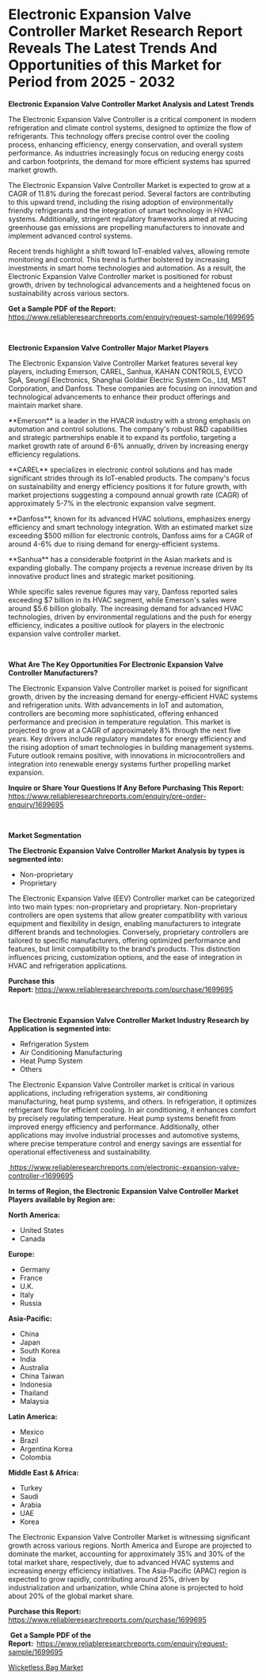 <p><h1>Electronic Expansion Valve Controller Market Research Report Reveals The Latest Trends And Opportunities of this Market for Period from 2025 - 2032</h1></p><p><strong>Electronic Expansion Valve Controller Market Analysis and Latest Trends</strong></p>
<p><p>The Electronic Expansion Valve Controller is a critical component in modern refrigeration and climate control systems, designed to optimize the flow of refrigerants. This technology offers precise control over the cooling process, enhancing efficiency, energy conservation, and overall system performance. As industries increasingly focus on reducing energy costs and carbon footprints, the demand for more efficient systems has spurred market growth.</p><p>The Electronic Expansion Valve Controller Market is expected to grow at a CAGR of 11.8% during the forecast period. Several factors are contributing to this upward trend, including the rising adoption of environmentally friendly refrigerants and the integration of smart technology in HVAC systems. Additionally, stringent regulatory frameworks aimed at reducing greenhouse gas emissions are propelling manufacturers to innovate and implement advanced control systems.</p><p>Recent trends highlight a shift toward IoT-enabled valves, allowing remote monitoring and control. This trend is further bolstered by increasing investments in smart home technologies and automation. As a result, the Electronic Expansion Valve Controller market is positioned for robust growth, driven by technological advancements and a heightened focus on sustainability across various sectors.</p></p>
<p><strong>Get a Sample PDF of the Report:&nbsp;</strong> <a href="https://www.reliableresearchreports.com/enquiry/request-sample/1699695?utm_campaign=2009&utm_medium=2&utm_source=Github&utm_content=ia&utm_term=09012025&utm_id=electronic-expansion-valve-controller">https://www.reliableresearchreports.com/enquiry/request-sample/1699695</a></p>
<p>&nbsp;</p>
<p><strong>Electronic Expansion Valve Controller Major Market Players</strong></p>
<p><p>The Electronic Expansion Valve Controller Market features several key players, including Emerson, CAREL, Sanhua, KAHAN CONTROLS, EVCO SpA, Seungil Electronics, Shanghai Goldair Electric System Co., Ltd, MST Corporation, and Danfoss. These companies are focusing on innovation and technological advancements to enhance their product offerings and maintain market share.</p><p>**Emerson** is a leader in the HVACR industry with a strong emphasis on automation and control solutions. The company's robust R&D capabilities and strategic partnerships enable it to expand its portfolio, targeting a market growth rate of around 6-8% annually, driven by increasing energy efficiency regulations.</p><p>**CAREL** specializes in electronic control solutions and has made significant strides through its IoT-enabled products. The company's focus on sustainability and energy efficiency positions it for future growth, with market projections suggesting a compound annual growth rate (CAGR) of approximately 5-7% in the electronic expansion valve segment.</p><p>**Danfoss**, known for its advanced HVAC solutions, emphasizes energy efficiency and smart technology integration. With an estimated market size exceeding $500 million for electronic controls, Danfoss aims for a CAGR of around 4-6% due to rising demand for energy-efficient systems.</p><p>**Sanhua** has a considerable footprint in the Asian markets and is expanding globally. The company projects a revenue increase driven by its innovative product lines and strategic market positioning.</p><p>While specific sales revenue figures may vary, Danfoss reported sales exceeding $7 billion in its HVAC segment, while Emerson's sales were around $5.6 billion globally. The increasing demand for advanced HVAC technologies, driven by environmental regulations and the push for energy efficiency, indicates a positive outlook for players in the electronic expansion valve controller market.</p></p>
<p>&nbsp;</p>
<p><strong>What Are The Key Opportunities For Electronic Expansion Valve Controller Manufacturers?</strong></p>
<p><p>The Electronic Expansion Valve Controller market is poised for significant growth, driven by the increasing demand for energy-efficient HVAC systems and refrigeration units. With advancements in IoT and automation, controllers are becoming more sophisticated, offering enhanced performance and precision in temperature regulation. This market is projected to grow at a CAGR of approximately 8% through the next five years. Key drivers include regulatory mandates for energy efficiency and the rising adoption of smart technologies in building management systems. Future outlook remains positive, with innovations in microcontrollers and integration into renewable energy systems further propelling market expansion.</p></p>
<p><strong>Inquire or Share Your Questions If Any Before Purchasing This Report:</strong> <a href="https://www.reliableresearchreports.com/enquiry/pre-order-enquiry/1699695?utm_campaign=2009&utm_medium=2&utm_source=Github&utm_content=ia&utm_term=09012025&utm_id=electronic-expansion-valve-controller">https://www.reliableresearchreports.com/enquiry/pre-order-enquiry/1699695</a></p>
<p>&nbsp;</p>
<p><strong>Market Segmentation</strong></p>
<p><strong>The Electronic Expansion Valve Controller Market Analysis by types is segmented into:</strong></p>
<p><ul><li>Non-proprietary</li><li>Proprietary</li></ul></p>
<p><p>The Electronic Expansion Valve (EEV) Controller market can be categorized into two main types: non-proprietary and proprietary. Non-proprietary controllers are open systems that allow greater compatibility with various equipment and flexibility in design, enabling manufacturers to integrate different brands and technologies. Conversely, proprietary controllers are tailored to specific manufacturers, offering optimized performance and features, but limit compatibility to the brand’s products. This distinction influences pricing, customization options, and the ease of integration in HVAC and refrigeration applications.</p></p>
<p><strong>Purchase this Report:&nbsp;</strong><a href="https://www.reliableresearchreports.com/purchase/1699695?utm_campaign=2009&utm_medium=2&utm_source=Github&utm_content=ia&utm_term=09012025&utm_id=electronic-expansion-valve-controller">https://www.reliableresearchreports.com/purchase/1699695</a></p>
<p>&nbsp;</p>
<p><strong>The Electronic Expansion Valve Controller Market Industry Research by Application is segmented into:</strong></p>
<p><ul><li>Refrigeration System</li><li>Air Conditioning Manufacturing</li><li>Heat Pump System</li><li>Others</li></ul></p>
<p><p>The Electronic Expansion Valve Controller market is critical in various applications, including refrigeration systems, air conditioning manufacturing, heat pump systems, and others. In refrigeration, it optimizes refrigerant flow for efficient cooling. In air conditioning, it enhances comfort by precisely regulating temperature. Heat pump systems benefit from improved energy efficiency and performance. Additionally, other applications may involve industrial processes and automotive systems, where precise temperature control and energy savings are essential for operational effectiveness and sustainability.</p></p>
<p><a href="https://www.reliableresearchreports.com/electronic-expansion-valve-controller-r1699695?utm_campaign=2009&utm_medium=2&utm_source=Github&utm_content=ia&utm_term=09012025&utm_id=electronic-expansion-valve-controller">&nbsp;https://www.reliableresearchreports.com/electronic-expansion-valve-controller-r1699695</a></p>
<p><strong>In terms of Region, the Electronic Expansion Valve Controller Market Players available by Region are:</strong></p>
<p>
    <p> <strong> North America: </strong>
        <ul>
            <li>United States</li>
            <li>Canada</li>
        </ul>
        </p> 
    <p> <strong> Europe: </strong>
        <ul>
            <li>Germany</li>
            <li>France</li>
            <li>U.K.</li>
            <li>Italy</li>
            <li>Russia</li>
        </ul>
        </p> 
    <p> <strong> Asia-Pacific: </strong>
        <ul>
            <li>China</li>
            <li>Japan</li>
            <li>South Korea</li>
            <li>India</li>
            <li>Australia</li>
            <li>China Taiwan</li>
            <li>Indonesia</li>
            <li>Thailand</li>
            <li>Malaysia</li>
        </ul>
        </p> 
    <p> <strong> Latin America: </strong>
        <ul>
            <li>Mexico</li>
            <li>Brazil</li>
            <li>Argentina Korea</li>
            <li>Colombia</li>
        </ul>
        </p> 
    <p> <strong> Middle East & Africa: </strong>
        <ul>
            <li>Turkey</li>
            <li>Saudi</li>
            <li>Arabia</li>
            <li>UAE</li>
            <li>Korea</li>
        </ul>
    </p>
    </p>
<p><p>The Electronic Expansion Valve Controller Market is witnessing significant growth across various regions. North America and Europe are projected to dominate the market, accounting for approximately 35% and 30% of the total market share, respectively, due to advanced HVAC systems and increasing energy efficiency initiatives. The Asia-Pacific (APAC) region is expected to grow rapidly, contributing around 25%, driven by industrialization and urbanization, while China alone is projected to hold about 20% of the global market share.</p></p>
<p><strong>Purchase this Report: </strong><a href="https://www.reliableresearchreports.com/purchase/1699695?utm_campaign=2009&utm_medium=2&utm_source=Github&utm_content=ia&utm_term=09012025&utm_id=electronic-expansion-valve-controller">https://www.reliableresearchreports.com/purchase/1699695</a></p>
<p>&nbsp;<strong>Get a Sample PDF of the Report:&nbsp;&nbsp;</strong><a href="https://www.reliableresearchreports.com/enquiry/request-sample/1699695?utm_campaign=2009&utm_medium=2&utm_source=Github&utm_content=ia&utm_term=09012025&utm_id=electronic-expansion-valve-controller">https://www.reliableresearchreports.com/enquiry/request-sample/1699695</a></p>
<p><strong></strong></p>
<p><p><a href="https://github.com/hgf64gh/Market-Research-Report-List-1/blob/main/wicketless-bag-market.md?utm_campaign=2009&utm_medium=2&utm_source=Github&utm_content=ia&utm_term=09012025&utm_id=electronic-expansion-valve-controller">Wicketless Bag Market</a></p></p>